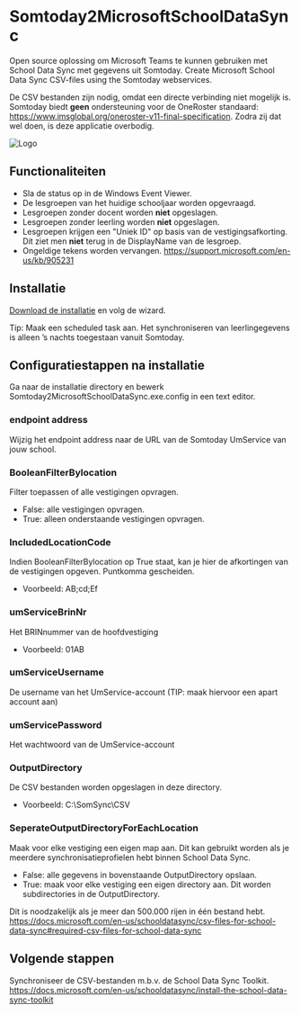 # Somtoday2MicrosoftSchoolDataSync
Open source oplossing om Microsoft Teams te kunnen gebruiken met School Data Sync met gegevens uit Somtoday. 
Create Microsoft School Data Sync CSV-files using the Somtoday webservices. 

De CSV bestanden zijn nodig, omdat een directe verbinding niet mogelijk is. Somtoday biedt **geen** ondersteuning voor de OneRoster standaard: https://www.imsglobal.org/oneroster-v11-final-specification. Zodra zij dat wel doen, is deze applicatie overbodig.

![Logo](/Somtoday2MicrosoftSchoolDataSync/Resources/SOMSDS.ico)

## Functionaliteiten

* Sla de status op in de Windows Event Viewer.
* De lesgroepen van het huidige schooljaar worden opgevraagd.
* Lesgroepen zonder docent worden **niet** opgeslagen.
* Lesgroepen zonder leerling worden **niet** opgeslagen.
* Lesgroepen krijgen een "Uniek ID" op basis van de vestigingsafkorting. Dit ziet men **niet** terug in de DisplayName van de lesgroep.
* Ongeldige tekens worden vervangen. https://support.microsoft.com/en-us/kb/905231


## Installatie
[Download de installatie](setup.exe) en volg de wizard.

Tip: Maak een scheduled task aan. Het synchroniseren van leerlingegevens is alleen ’s nachts toegestaan vanuit Somtoday.


## Configuratiestappen na installatie
Ga naar de installatie directory en bewerk Somtoday2MicrosoftSchoolDataSync.exe.config in een text editor.

### endpoint address
Wijzig het endpoint address naar de URL van de Somtoday UmService van jouw school.

### BooleanFilterBylocation

Filter toepassen of alle vestigingen opvragen.
* False: alle vestigingen opvragen.
* True: alleen onderstaande vestigingen opvragen.

### IncludedLocationCode

Indien BooleanFilterBylocation op True staat, kan je hier de afkortingen van de vestigingen opgeven. Puntkomma gescheiden.
* Voorbeeld: AB;cd;Ef


### umServiceBrinNr

Het BRINnummer van de hoofdvestiging
* Voorbeeld: 01AB


### umServiceUsername

De username van het UmService-account (TIP: maak hiervoor een apart account aan)


### umServicePassword

Het wachtwoord van de UmService-account


### OutputDirectory

De CSV bestanden worden opgeslagen in deze directory.
* Voorbeeld: C:\SomSync\CSV


### SeperateOutputDirectoryForEachLocation
Maak voor elke vestiging een eigen map aan. Dit kan gebruikt worden als je meerdere synchronisatieprofielen hebt binnen School Data Sync.
* False: alle gegevens in bovenstaande OutputDirectory opslaan.
* True: maak voor elke vestiging een eigen directory aan. Dit worden subdirectories in de OutputDirectory.

Dit is noodzakelijk als je meer dan 500.000 rijen in één bestand hebt. https://docs.microsoft.com/en-us/schooldatasync/csv-files-for-school-data-sync#required-csv-files-for-school-data-sync



## Volgende stappen

Synchroniseer de CSV-bestanden m.b.v. de School Data Sync Toolkit.
https://docs.microsoft.com/en-us/schooldatasync/install-the-school-data-sync-toolkit
